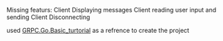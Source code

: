 

Missing featurs:
Client Displaying messages
Client reading user input and sending
Client Disconnecting





used [GRPC.Go.Basic_turtorial](https://grpc.io/docs/languages/go/basics/) as a refrence to create the project
